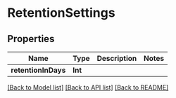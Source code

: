 # RetentionSettings

## Properties
Name | Type | Description | Notes
------------ | ------------- | ------------- | -------------
**retentionInDays** | **Int** |  | 

[[Back to Model list]](../README.md#documentation-for-models) [[Back to API list]](../README.md#documentation-for-api-endpoints) [[Back to README]](../README.md)


